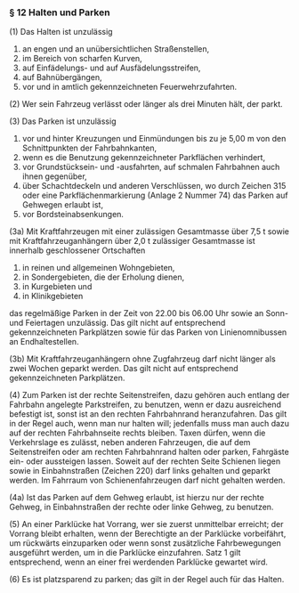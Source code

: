 ### § 12 Halten und Parken

(1)
Das Halten ist unzulässig  
  1. an engen und an unübersichtlichen Straßenstellen,
  2. im Bereich von scharfen Kurven,
  3. auf Einfädelungs- und auf Ausfädelungsstreifen,
  4. auf Bahnübergängen,
  5. vor und in amtlich gekennzeichneten Feuerwehrzufahrten.

(2)
Wer sein Fahrzeug verlässt oder länger als drei Minuten hält, der parkt.

(3)
Das Parken ist unzulässig  
  1. vor und hinter Kreuzungen und Einmündungen bis zu je 5,00 m von den Schnittpunkten der Fahrbahnkanten,
  2. wenn es die Benutzung gekennzeichneter Parkflächen verhindert,
  3. vor Grundstücksein- und -ausfahrten, auf schmalen Fahrbahnen auch ihnen gegenüber,
  4. über Schachtdeckeln und anderen Verschlüssen, wo durch Zeichen 315 oder eine Parkflächenmarkierung (Anlage 2 Nummer 74) das Parken auf Gehwegen erlaubt ist,
  5. vor Bordsteinabsenkungen.

(3a)
Mit Kraftfahrzeugen mit einer zulässigen Gesamtmasse über 7,5 t sowie mit Kraftfahrzeuganhängern über 2,0 t zulässiger Gesamtmasse ist innerhalb geschlossener Ortschaften  
  1. in reinen und allgemeinen Wohngebieten,
  2. in Sondergebieten, die der Erholung dienen,
  3. in Kurgebieten und
  4. in Klinikgebieten

das regelmäßige Parken in der Zeit von 22.00 bis 06.00 Uhr sowie an Sonn- und Feiertagen unzulässig.
Das gilt nicht auf entsprechend gekennzeichneten Parkplätzen sowie für das Parken von Linienomnibussen an Endhaltestellen.

(3b)
Mit Kraftfahrzeuganhängern ohne Zugfahrzeug darf nicht länger als zwei Wochen geparkt werden. Das gilt nicht auf entsprechend gekennzeichneten Parkplätzen.

(4)
Zum Parken ist der rechte Seitenstreifen, dazu gehören auch entlang der Fahrbahn angelegte Parkstreifen, zu benutzen, wenn er dazu ausreichend befestigt ist, sonst ist an den rechten Fahrbahnrand heranzufahren.
Das gilt in der Regel auch, wenn man nur halten will; jedenfalls muss man auch dazu auf der rechten Fahrbahnseite rechts bleiben.
Taxen dürfen, wenn die Verkehrslage es zulässt, neben anderen Fahrzeugen, die auf dem Seitenstreifen oder am rechten Fahrbahnrand halten oder parken, Fahrgäste ein- oder aussteigen lassen.
Soweit auf der rechten Seite Schienen liegen sowie in Einbahnstraßen (Zeichen 220) darf links gehalten und geparkt werden.
Im Fahrraum von Schienenfahrzeugen darf nicht gehalten werden.

(4a)
Ist das Parken auf dem Gehweg erlaubt, ist hierzu nur der rechte Gehweg, in Einbahnstraßen der rechte oder linke Gehweg, zu benutzen.

(5)
An einer Parklücke hat Vorrang, wer sie zuerst unmittelbar erreicht; der Vorrang bleibt erhalten, wenn der Berechtigte an der Parklücke vorbeifährt, um rückwärts einzuparken oder wenn sonst zusätzliche Fahrbewegungen ausgeführt werden, um in die Parklücke einzufahren.
Satz 1 gilt entsprechend, wenn an einer frei werdenden Parklücke gewartet wird.

(6)
Es ist platzsparend zu parken; das gilt in der Regel auch für das Halten.
